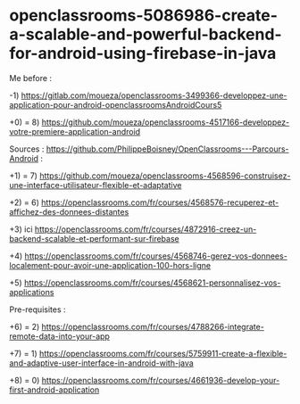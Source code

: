 # openclassrooms-5086986-create-a-scalable-and-powerful-backend-for-android-using-firebase-in-java
Me before : 

-1) 
https://gitlab.com/moueza/openclassrooms-3499366-developpez-une-application-pour-android-openclassroomsAndroidCours5

+0)
= 8) https://github.com/moueza/openclassrooms-4517166-developpez-votre-premiere-application-android



Sources : https://github.com/PhilippeBoisney/OpenClassrooms---Parcours-Android :

 +1)
 = 7) https://github.com/moueza/openclassrooms-4568596-construisez-une-interface-utilisateur-flexible-et-adaptative
 
+2)
= 6) https://openclassrooms.com/fr/courses/4568576-recuperez-et-affichez-des-donnees-distantes

+3)
ici https://openclassrooms.com/fr/courses/4872916-creez-un-backend-scalable-et-performant-sur-firebase
      
+4)
https://openclassrooms.com/fr/courses/4568746-gerez-vos-donnees-localement-pour-avoir-une-application-100-hors-ligne

+5)
https://openclassrooms.com/fr/courses/4568621-personnalisez-vos-applications


Pre-requisites :

+6)
= 2) https://openclassrooms.com/fr/courses/4788266-integrate-remote-data-into-your-app

+7)
= 1) https://openclassrooms.com/fr/courses/5759911-create-a-flexible-and-adaptive-user-interface-in-android-with-java

+8)
= 0) https://openclassrooms.com/fr/courses/4661936-develop-your-first-android-application
